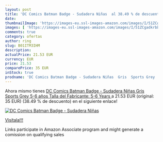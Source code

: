 ```yaml
---
layout: post
title: 'DC Comics Batman Badge - Sudadera Niñas  al 38.49 % de descuento'
date: 
thumbnailImage: 'https://images-eu.ssl-images-amazon.com/images/I/51ZCgadkrbL._SL200_.jpg'
images: [ 'https://images-eu.ssl-images-amazon.com/images/I/51ZCgadkrbL._SL200_.jpg' ]
comments: true
category: ofertas
author: ring
slug: B01ITM3IHM
description:
actualPrice: 21.53 EUR
currency: EUR
price: 21.53
comparePrice: 35 EUR
inStock: true
prodname: 'DC Comics Batman Badge - Sudadera Niñas  Gris  Sports Grey   5-6 años  Talla del Fabricante: 5-6 Years '
---
```


Ahora mismo tienes [DC Comics Batman Badge - Sudadera Niñas  Gris  Sports Grey   5-6 años  Talla del Fabricante: 5-6 Years ](https://www.amazon.es/dp/B01ITM3IHM/?tag=tolees-21) a 21.53 EUR (original: 35 EUR) (38.49 %  de descuento) en el siguiente enlace!

[![DC Comics Batman Badge - Sudadera Niñas ](https://images-eu.ssl-images-amazon.com/images/I/51ZCgadkrbL._SL200_.jpg)](https://www.amazon.es/dp/B01ITM3IHM/?tag=tolees-21)

[Visítala!!!](https://www.amazon.es/dp/B01ITM3IHM/?tag=tolees-21)

Links participate in Amazon Associate program and might generate a comission on qualifying sales
